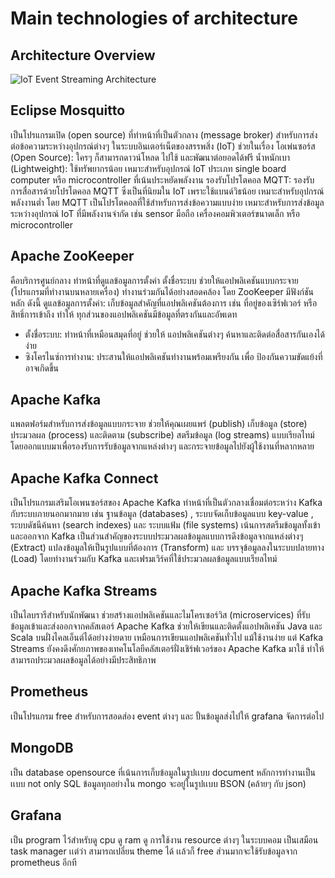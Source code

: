 # Main technologies of architecture

## Architecture Overview

![IoT Event Streaming Architecture](https://miro.medium.com/v2/resize:fit:2000/format:webp/1*IUaBLlbVKgmsjbjqzew0ZQ.png)

## Eclipse Mosquitto
 เป็นโปรแกรมเปิด (open source) ที่ทำหน้าที่เป็นตัวกลาง (message broker)  สำหรับการส่งต่อข้อความระหว่างอุปกรณ์ต่างๆ ในระบบอินเตอร์เน็ตของสรรพสิ่ง (IoT) ช่วยในเรื่อง 
โอเพ่นซอร์ส (Open Source): ใครๆ ก็สามารถดาวน์โหลด ไปใช้ และพัฒนาต่อยอดได้ฟรี
น้ำหนักเบา (Lightweight): ใช้ทรัพยากรน้อย เหมาะสำหรับอุปกรณ์ IoT ประเภท single board computer หรือ microcontroller ที่เน้นประหยัดพลังงาน
 รองรับโปรโตคอล MQTT: รองรับการสื่อสารด้วยโปรโตคอล MQTT ซึ่งเป็นที่นิยมใน IoT เพราะใช้แบนด์วิธน้อย เหมาะสำหรับอุปกรณ์พลังงานต่ำ โดย MQTT  เป็นโปรโตคอลที่ใช้สำหรับการส่งข้อความแบบง่าย เหมาะสำหรับการส่งข้อมูลระหว่างอุปกรณ์  IoT  ที่มีพลังงานจำกัด เช่น sensor  มือถือ  เครื่องคอมพิวเตอร์ขนาดเล็ก  หรือ  microcontroller


## Apache ZooKeeper
 คือบริการศูนย์กลาง ทำหน้าที่ดูแลข้อมูลการตั้งค่า ตั้งชื่อระบบ ช่วยให้แอปพลิเคชันแบบกระจาย (โปรแกรมที่ทำงานบนหลายเครื่อง) ทำงานร่วมกันได้อย่างสอดคล้อง  โดย ZooKeeper มีฟังก์ชันหลัก ดังนี้
ดูแลข้อมูลการตั้งค่า: เก็บข้อมูลสำคัญที่แอปพลิเคชันต้องการ เช่น ที่อยู่ของเซิร์ฟเวอร์ หรือสิทธิ์การเข้าถึง ทำให้ ทุกส่วนของแอปพลิเคชันมีข้อมูลที่ตรงกันและอัพเดท
* ตั้งชื่อระบบ: ทำหน้าที่เหมือนสมุดที่อยู่ ช่วยให้ แอปพลิเคชันต่างๆ ค้นหาและติดต่อสื่อสารกันเองได้ง่าย
* ซิงโครไนซ์การทำงาน: ประสานให้แอปพลิเคชันทำงานพร้อมเพรียงกัน เพื่อ ป้องกันความขัดแย้งที่อาจเกิดขึ้น


## Apache Kafka
 แพลตฟอร์มสำหรับการส่งข้อมูลแบบกระจาย ช่วยให้คุณเผยแพร่ (publish) เก็บข้อมูล (store) ประมวลผล (process) และติดตาม (subscribe) สตรีมข้อมูล (log streams) แบบเรียลไทม์ โดยออกแบบมาเพื่อรองรับการรับข้อมูลจากแหล่งต่างๆ และกระจายข้อมูลไปยังผู้ใช้งานที่หลากหลาย


## Apache Kafka Connect
 เป็นโปรแกรมเสริมโอเพนซอร์สของ Apache Kafka ทำหน้าที่เป็นตัวกลางเชื่อมต่อระหว่าง Kafka กับระบบภายนอกมากมาย  เช่น ฐานข้อมูล (databases) , ระบบจัดเก็บข้อมูลแบบ key-value , ระบบดัชนีค้นหา (search indexes)  และ ระบบแฟ้ม (file systems) เน้นการสตรีมข้อมูลทั้งเข้าและออกจาก Kafka เป็นส่วนสำคัญของระบบประมวลผลข้อมูลแบบการดึงข้อมูลจากแหล่งต่างๆ (Extract) แปลงข้อมูลให้เป็นรูปแบบที่ต้องการ (Transform) และ บรรจุข้อมูลลงในระบบปลายทาง (Load) โดยทำงานร่วมกับ  Kafka  และเฟรมเวิร์คที่ใช้ประมวลผลข้อมูลแบบเรียลไทม์


## Apache Kafka Streams
เป็นไลบรารีสำหรับนักพัฒนา ช่วยสร้างแอปพลิเคชันและไมโครเซอร์วิส (microservices) ที่รับ ข้อมูลเข้าและส่งออกจากคลัสเตอร์ Apache Kafka ช่วยให้เขียนและติดตั้งแอปพลิเคชัน Java และ Scala บนฝั่งไคลเอ็นต์ได้อย่างง่ายดาย เหมือนการเขียนแอปพลิเคชันทั่วไป แม้ใช้งานง่าย แต่ Kafka Streams ยังคงดึงศักยภาพของเทคโนโลยีคลัสเตอร์ฝั่งเชิร์ฟเวอร์ของ Apache Kafka มาใช้ ทำให้สามารถประมวลผลข้อมูลได้อย่างมีประสิทธิภาพ


## Prometheus
เป็นโปรแกรม free สำหรับการสอดส่อง event ต่างๆ และ ปั้นข้อมูลส่งไปให้ grafana จัดการต่อไป


## MongoDB
 เป็น database opensource ที่เน้นการเก็บข้อมูลในรูปเเบบ document หลักการทำงานเป็นเเบบ not only SQL ข้อมูลทุกอย่างใน mongo จะอยู่ในรูปเเบบ BSON (คล้ายๆ กับ json)


## Grafana
เป็น program ไว้สำหรับดู cpu ดู ram ดู การใช้งาน resource ต่างๆ ในระบบคอม เป็นเสมือน task manager เเต่ว่า สามารถเปลี่ยน theme ได้ เเล้วก็ free
ส่วนมากจะใช้รับข้อมูลจาก prometheus อีกที

